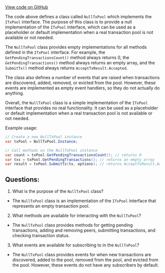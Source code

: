 [View code on GitHub](https://github.com/NethermindEth/nethermind/src/Nethermind/Nethermind.TxPool/NullTxPool.cs)

The code above defines a class called `NullTxPool` which implements the `ITxPool` interface. The purpose of this class is to provide a null implementation of the `ITxPool` interface, which can be used as a placeholder or default implementation when a real transaction pool is not available or not needed. 

The `NullTxPool` class provides empty implementations for all methods defined in the `ITxPool` interface. For example, the `GetPendingTransactionsCount()` method always returns 0, the `GetPendingTransactions()` method always returns an empty array, and the `SubmitTx()` method always returns `AcceptTxResult.Accepted`. 

The class also defines a number of events that are raised when transactions are discovered, added, removed, or evicted from the pool. However, these events are implemented as empty event handlers, so they do not actually do anything. 

Overall, the `NullTxPool` class is a simple implementation of the `ITxPool` interface that provides no real functionality. It can be used as a placeholder or default implementation when a real transaction pool is not available or not needed. 

Example usage:

```csharp
// Create a new NullTxPool instance
var txPool = NullTxPool.Instance;

// Call methods on the NullTxPool instance
var count = txPool.GetPendingTransactionsCount(); // returns 0
var txs = txPool.GetPendingTransactions(); // returns an empty array
var result = txPool.SubmitTx(tx, options); // returns AcceptTxResult.Accepted
```
## Questions: 
 1. What is the purpose of the `NullTxPool` class?
- The `NullTxPool` class is an implementation of the `ITxPool` interface that represents an empty transaction pool.

2. What methods are available for interacting with the `NullTxPool`?
- The `NullTxPool` class provides methods for getting pending transactions, adding and removing peers, submitting transactions, and checking transaction status.

3. What events are available for subscribing to in the `NullTxPool`?
- The `NullTxPool` class provides events for when new transactions are discovered, added to the pool, removed from the pool, and evicted from the pool. However, these events do not have any subscribers by default.